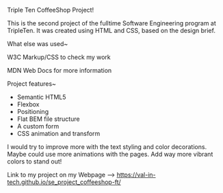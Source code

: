 Triple Ten CoffeeShop Project!

This is the second project of the fulltime Software Engineering program at TripleTen. 
It was created using HTML and CSS, based on the design brief.

What else was used~

W3C Markup/CSS to check my work

MDN Web Docs for more information

Project features~

- Semantic HTML5
- Flexbox
- Positioning
- Flat BEM file structure
- A custom form
- CSS animation and transform

I would try to improve more with the text styling and color decorations.
Maybe could use more animations with the pages.
Add way more vibrant colors to stand out!

Link to my project on my Webpage --> https://val-in-tech.github.io/se_project_coffeeshop-ft/
